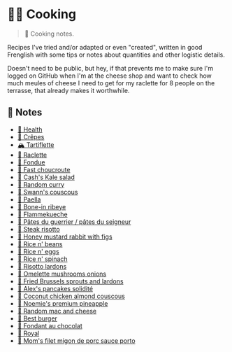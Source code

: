 # 👨‍🍳 Cooking

> 📝 Cooking notes.

Recipes I've tried and/or adapted or even "created", written in good
Frenglish with some tips or notes about quantities and other logistic
details.

Doesn't need to be public, but hey, if that prevents me to make sure I'm
logged on GitHub when I'm at the cheese shop and want to check how much
meules of cheese I need to get for my raclette for 8 people on the
terrasse, that already makes it worthwhile.

## 📖 Notes

* [🥬 Health](health.md)
* [🥞 Crêpes](crepes.md)
* [🏔 Tartiflette](tartiflette.md)
* [🧀 Raclette](raclette.md)
* [🧀 Fondue](fondue.md)
* [🥬 Fast choucroute](fast-choucroute.md)
* [🥗 Cash's Kale salad](cash-kale-salad.md)
* [🍛 Random curry](random-curry.md)
* [🐐 Swann's couscous](swann-couscous.md)
* [🥘 Paella](paella.md)
* [🥩 Bone-in ribeye](bone-in-ribeye.md)
* [🍕 Flammekueche](flammekueche.md)
* [🍝 Pâtes du guerrier / pâtes du seigneur](pates-du-guerrier.md)
* [🥩 Steak risotto](steak-risotto.md)
* [🐇 Honey mustard rabbit with figs](honey-mustard-rabbit-figs.md)
* [🍚 Rice n' beans](rice-n-beans.md)
* [🥚 Rice n' eggs](rice-n-eggs.md)
* [🥗 Rice n' spinach](rice-n-spinach.md)
* [🐖 Risotto lardons](risotto-lardons.md)
* [🍄 Omelette mushrooms onions](omelette-mushrooms-onions.md)
* [🥬 Fried Brussels sprouts and lardons](fried-brussels-sprouts-and-lardons.md)
* [🥞 Alex's pancakes solidité](alex-pancakes-solidite.md)
* [🥥 Coconut chicken almond couscous](coconut-chicken-almond-couscous.md)
* [🍍 Noemie's premium pineapple](noemie-premium-pineapple.md)
* [🐑 Random mac and cheese](random-mac-and-cheese.md)
* [🍔 Best burger](best-burger.md)
* [🍰 Fondant au chocolat](fondant-au-chocolat.md)
* [🍰 Royal](royal.md)
* [🍷 Mom's filet migon de porc sauce porto](filet-mignon-porto.md)
